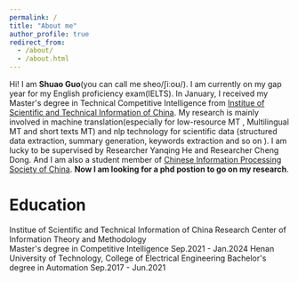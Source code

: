 ```yaml
---
permalink: /
title: "About me"
author_profile: true
redirect_from: 
  - /about/
  - /about.html
---
```


Hi! I am **Shuao Guo**(you can call me sheo/ʃiːoʊ/). I am currently on my gap year for my English proficiency exam(IELTS). In January, I received my Master's degree in Technical Competitive Intelligence from [Institue of Scientific and Technical Information of China](https://www.istic.ac.cn/html/1/529/558/index.html). My research is mainly involved in machine translation(especially for low-resource MT , Multilingual MT and short texts MT) and nlp technology for scientific data (structured data extraction, summary generation, keywords extraction and so on ). I am lucky to be supervised by Researcher Yanqing He and Researcher Cheng Dong. And I am also a student member of [Chinese Information Processing Society of China](http://www.cipsc.org.cn/). **Now I am looking for a phd postion to go on my research**.

Education
======

Institue of Scientific and Technical Information of China 
Research Center of Information Theory and Methodology  
Master's degree in Competitive Intelligence 
Sep.2021 - Jan.2024 
Henan University of Technology, College of Electrical Engineering   Bachelor's degree in Automation   Sep.2017 - Jun.2021 

